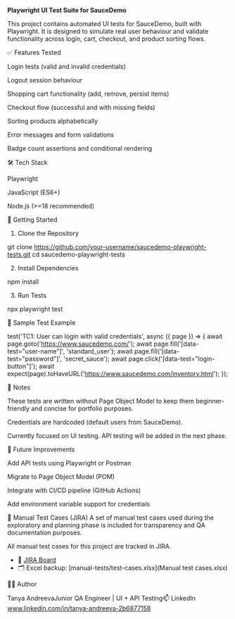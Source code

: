 **Playwright UI Test Suite for SauceDemo**

This project contains automated UI tests for SauceDemo, built with Playwright. It is designed to simulate real user behaviour and validate functionality across login, cart, checkout, and product sorting flows.

✅ Features Tested

Login tests (valid and invalid credentials)

Logout session behaviour

Shopping cart functionality (add, remove, persist items)

Checkout flow (successful and with missing fields)

Sorting products alphabetically

Error messages and form validations

Badge count assertions and conditional rendering

🛠 Tech Stack

Playwright

JavaScript (ES6+)

Node.js (>=18 recommended)

🚀 Getting Started

1. Clone the Repository

git clone https://github.com/your-username/saucedemo-playwright-tests.git
cd saucedemo-playwright-tests

2. Install Dependencies

npm install

3. Run Tests

npx playwright test

🧪 Sample Test Example

test('TC1: User can login with valid credentials', async ({ page }) => {
  await page.goto('https://www.saucedemo.com/');
  await page.fill('[data-test="user-name"]', 'standard_user');
  await page.fill('[data-test="password"]', 'secret_sauce');
  await page.click('[data-test="login-button"]');
  await expect(page).toHaveURL('https://www.saucedemo.com/inventory.html');
});

📌 Notes

These tests are written without Page Object Model to keep them beginner-friendly and concise for portfolio purposes.

Credentials are hardcoded (default users from SauceDemo).

Currently focused on UI testing. API testing will be added in the next phase.

🧭 Future Improvements

Add API tests using Playwright or Postman

Migrate to Page Object Model (POM)

Integrate with CI/CD pipeline (GitHub Actions)

Add environment variable support for credentials

📝 Manual Test Cases (JIRA)
A set of manual test cases used during the exploratory and planning phase is included for transparency and QA documentation purposes.

All manual test cases for this project are tracked in JIRA.

- 🔗 [JIRA Board](https://cvprojectandreeva.atlassian.net/jira/software/projects/SCRUM/boards/1?atlOrigin=eyJpIjoiNTE3NzYxYTE0YjMwNDU0MjkzNzRjNTRlYjA3MjE3MmEiLCJwIjoiaiJ9)
- 🗂️ Excel backup: [manual-tests/test-cases.xlsx](Manual test cases.xlsx)

👩‍💻 Author

Tanya AndreevaJunior QA Engineer | UI + API Testing📫 LinkedIn www.linkedin.com/in/tanya-andreeva-2b6877158


